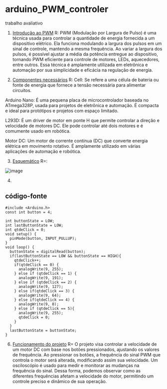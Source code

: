# arduino_PWM_controler
trabalho avaliativo

1. [Introdução ao PWM](#introdução-ao-pwm)
R: PWM (Modulação por Largura de Pulso) é uma técnica usada para controlar a quantidade de energia fornecida a um dispositivo elétrico. Ela funciona modulando a largura dos pulsos em um sinal de controle, mantendo a mesma frequência. Ao variar a largura dos pulsos, é possível ajustar a média da potência entregue ao dispositivo, tornando PWM eficiente para controle de motores, LEDs, aquecedores, entre outros. Essa técnica é amplamente utilizada em eletrônica e automação por sua simplicidade e eficácia na regulação de energia.

2. [Componentes necessários](#componentes-necessários)
R: Cell: Se refere a uma célula de bateria ou fonte de energia que fornece a tensão necessária para alimentar circuitos.

Arduino Nano: É uma pequena placa de microcontrolador baseada no ATmega328P, usada para projetos de eletrônica e automação. É compacta e ideal para protótipos e projetos com espaço limitado.

L293D: É um driver de motor em ponte H que permite controlar a direção e velocidade de motores DC. Ele pode controlar até dois motores e é comumente usado em robótica.

Motor DC: Um motor de corrente contínua (DC) que converte energia elétrica em movimento rotativo. É amplamente utilizado em várias aplicações de automação e robótica.

3. [Esquemático](#esquemático)
R=:

![image](https://github.com/PlayerDoni/arduino_PWM_controler/assets/125417940/8f605489-2467-4e7e-92a8-8d1b3b110426)

4. 
## código-fonte

    #include <Arduino.h>
    const int button = 4;
    
    int buttonState = LOW;
    int lastButtonState = LOW;
    int qtdeClick = 0;
    void setup() {
      pinMode(button, INPUT_PULLUP);
    }
    void loop() {
      buttonState = digitalRead(button);
      if(lastButtonState == LOW && buttonState == HIGH){
        qtdeClick++;
        if(qtdeClick == 0) {
          analogWrite(9, 255);
        } else if (qtdeClick == 1) {
          analogWrite(9, 191);
        } else if (qtdeClick == 2) {
          analogWrite(9, 127);
        } else if(qtdeClick == 3) {
          analogWrite(9, 64);
        } else if(qtdeClick == 4) {
          analogWrite(9, 0);
        } else if (qtdeClick == 5){
          analogWrite(9, 255);
          qtdeClick = 0;
        }
      }
      lastButtonState = buttonState;
    }

6. [Funcionamento do projeto](#funcionamento-do-projeto)
R= O projeto visa controlar a velocidade de um motor DC com base nos botões pressionados, ajustando os valores de frequência. Ao pressionar os botões, a frequência do sinal PWM que controla o motor será alterada, modificando assim sua velocidade. Um osciloscópio é usado para medir e monitorar as mudanças na frequência do sinal. Dessa forma, podemos observar como as diferentes frequências afetam a velocidade do motor, permitindo um controle preciso e dinâmico de sua operação.
